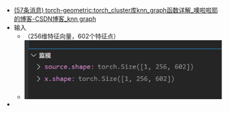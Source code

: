 - [(57条消息) torch-geometric:torch_cluster库knn_graph函数详解_噢啦啦耶的博客-CSDN博客_knn graph](https://blog.csdn.net/qq_40329272/article/details/115834108)
- 输入
	- （256维特征向量，602个特征点）
	- ![](attachments/Pasted%20image%2020230115195321.png)
- 